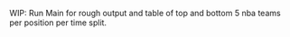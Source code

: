 WIP: Run Main for rough output and table of top and bottom 5 nba teams per position per time split.
